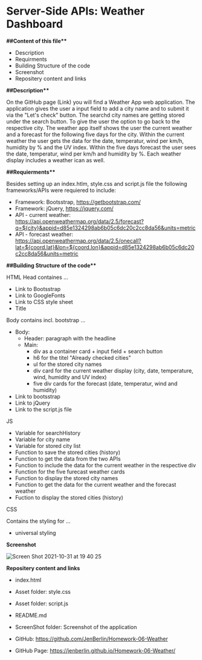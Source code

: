 # Server-Side APIs: Weather Dashboard

**##Content of this file\*\***

- Description
- Requirments
- Building Structure of the code
- Screenshot
- Repositery content and links

**##Description\*\***

On the GitHub page (Link) you will find a Weather App web application. The application gives the user a input field to add a city name and to submit it via the "Let's check" button. The searchd city names are getting stored under the search button. To give the user the option to go back to the respective city. The weather app itself shows the user the current weather and a forecast for the following five days for the city. Within the current weather the user gets the data for the date, temperatur, wind per km/h, humidity by % and the UV index. Within the five days forecast the user sees the date, temperatur, wind per km/h and humidity by %. Each weather display includes a weather ican as well.

**##Requierments\*\***

Besides setting up an index.htlm, style.css and script.js file the following frameworks/APIs were requiered to include:

- Framework: Bootsstrap, https://getbootstrap.com/
- Framework: jQuery, https://jquery.com/
- API - current weather: https://api.openweathermap.org/data/2.5/forecast?q=${city}&appid=d85e1324298ab6b05c6dc20c2cc8da56&units=metric
- API - forecast weather: https://api.openweathermap.org/data/2.5/onecall?lat=${coord.lat}&lon=${coord.lon}&appid=d85e1324298ab6b05c6dc20c2cc8da56&units=metric

**##Building Structure of the code\*\***

HTML
Head containes ...

- Link to Bootsstrap
- Link to GoogleFonts
- Link to CSS style sheet
- Title

Body contains incl. bootstrap ...

- Body:
  - Header: paragraph with the headline
  - Main:
    - div as a container card + input field + search button
    - h6 for the titel "Already checked cities"
    - ul for the stored city names
    - div card for the current weather display (city, date, temperature, wind, humidity and UV index)
    - five div cards for the forecast (date, temperatur, wind and humidity)
- Link to bootsstrap
- Link to jQuery
- Link to the script.js file

JS

- Variable for searchHistory
- Variable for city name
- Variable for stored city list
- Function to save the stored cities (history)
- Function to get the data from the two APIs
- Function to include the data for the current weather in the respective div
- Function for the five furecast weather cards
- Function to display the stored city names
- Function to get the data for the current weather and the forecast weather
- Fuction to display the stored cities (history)

CSS

Contains the styling for ...

- universal styling

**Screenshot**

![Screen Shot 2021-10-31 at 19 40 25](https://user-images.githubusercontent.com/90558898/139598396-22091ce3-7205-48f9-add7-28ab4ca6170d.png)

**Repositery content and links**

- index.html
- Asset folder: style.css
- Asset folder: script.js
- README.md
- ScreenShot folder: Screenshot of the application

- GitHub: https://github.com/JenBerlin/Homework-06-Weather
- GitHub Page: https://jenberlin.github.io/Homework-06-Weather/
